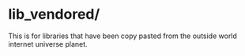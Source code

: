 # lib_vendored/

This is for libraries that have been copy pasted from the outside world
internet universe planet.
